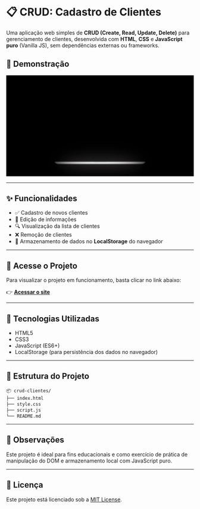 # 📋 CRUD: Cadastro de Clientes

Uma aplicação web simples de **CRUD (Create, Read, Update, Delete)** para gerenciamento de clientes, desenvolvida com **HTML**, **CSS** e **JavaScript puro** (Vanilla JS), sem dependências externas ou frameworks.

## 🎥 Demonstração

<p align="center">
  <img src="./assets/video/crud.gif" width="600" alt="Demonstração do projeto">
</p>


---

## ✨ Funcionalidades

- ✅ Cadastro de novos clientes  
- 📝 Edição de informações  
- 🔍 Visualização da lista de clientes  
- ❌ Remoção de clientes  
- 💾 Armazenamento de dados no **LocalStorage** do navegador

---

## 🔗 Acesse o Projeto

Para visualizar o projeto em funcionamento, basta clicar no link abaixo:

👉 <a href="https://carlosmonnerat.github.io/CRUD_Cadastro_de_Clientes/" target="_blank"><strong>Acessar o site</strong></a>


---

## 📂 Tecnologias Utilizadas

- HTML5
- CSS3
- JavaScript (ES6+)
- LocalStorage (para persistência dos dados no navegador)

---

## 📁 Estrutura do Projeto

```
📦 crud-clientes/
├── index.html
├── style.css
├── script.js
└── README.md
```

---

## 📌 Observações

Este projeto é ideal para fins educacionais e como exercício de prática de manipulação do DOM e armazenamento local com JavaScript puro.

---

## 📄 Licença

Este projeto está licenciado sob a [MIT License](LICENSE).
